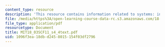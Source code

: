 ```yaml
---
content_type: resource
description: 'This resource contains information related to systems: input and response.'
file: /media/https%3A/open-learning-course-data-rc.s3.amazonaws.com/18-03sc-differential-equations-fall-2011/1096f3ea18dbd2458015154f03df2796_MIT18_03SCF11_s4_4text.pdf
file_type: application/pdf
resourcetype: Document
title: MIT18_03SCF11_s4_4text.pdf
uid: 1096f3ea-18db-d245-8015-154f03df2796
---
```

